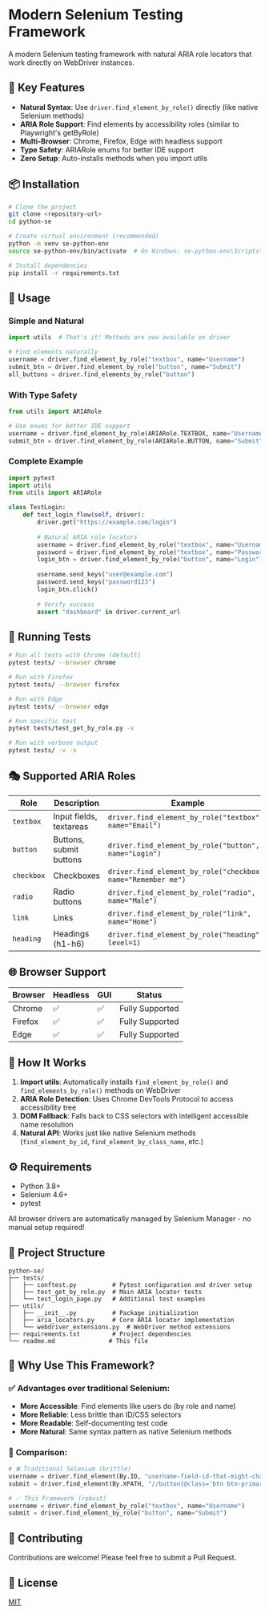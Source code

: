# Modern Selenium Testing Framework

A modern Selenium testing framework with natural ARIA role locators that work directly on WebDriver instances.

## 🚀 **Key Features**

- **Natural Syntax**: Use `driver.find_element_by_role()` directly (like native Selenium methods)
- **ARIA Role Support**: Find elements by accessibility roles (similar to Playwright's getByRole)
- **Multi-Browser**: Chrome, Firefox, Edge with headless support
- **Type Safety**: ARIARole enums for better IDE support
- **Zero Setup**: Auto-installs methods when you import utils

## 📦 **Installation**

```bash
# Clone the project
git clone <repository-url>
cd python-se

# Create virtual environment (recommended)
python -m venv se-python-env
source se-python-env/bin/activate  # On Windows: se-python-env\Scripts\activate

# Install dependencies
pip install -r requirements.txt
```

## 🎯 **Usage**

### Simple and Natural
```python
import utils  # That's it! Methods are now available on driver

# Find elements naturally
username = driver.find_element_by_role("textbox", name="Username")
submit_btn = driver.find_element_by_role("button", name="Submit")
all_buttons = driver.find_elements_by_role("button")
```

### With Type Safety
```python
from utils import ARIARole

# Use enums for better IDE support
username = driver.find_element_by_role(ARIARole.TEXTBOX, name="Username")
submit_btn = driver.find_element_by_role(ARIARole.BUTTON, name="Submit")
```

### Complete Example
```python
import pytest
import utils
from utils import ARIARole

class TestLogin:
    def test_login_flow(self, driver):
        driver.get("https://example.com/login")
        
        # Natural ARIA role locators
        username = driver.find_element_by_role("textbox", name="Username")
        password = driver.find_element_by_role("textbox", name="Password")
        login_btn = driver.find_element_by_role("button", name="Login")
        
        username.send_keys("user@example.com")
        password.send_keys("password123")
        login_btn.click()
        
        # Verify success
        assert "dashboard" in driver.current_url
```

## 🧪 **Running Tests**

```bash
# Run all tests with Chrome (default)
pytest tests/ --browser chrome

# Run with Firefox
pytest tests/ --browser firefox  

# Run with Edge
pytest tests/ --browser edge

# Run specific test
pytest tests/test_get_by_role.py -v

# Run with verbose output
pytest tests/ -v -s
```

## 🎭 **Supported ARIA Roles**

| Role | Description | Example |
|------|-------------|---------|
| `textbox` | Input fields, textareas | `driver.find_element_by_role("textbox", name="Email")` |
| `button` | Buttons, submit buttons | `driver.find_element_by_role("button", name="Login")` |
| `checkbox` | Checkboxes | `driver.find_element_by_role("checkbox", name="Remember me")` |
| `radio` | Radio buttons | `driver.find_element_by_role("radio", name="Male")` |
| `link` | Links | `driver.find_element_by_role("link", name="Home")` |
| `heading` | Headings (h1-h6) | `driver.find_element_by_role("heading", level=1)` |

## 🌐 **Browser Support**

| Browser | Headless | GUI | Status |
|---------|----------|-----|--------|
| Chrome | ✅ | ✅ | Fully Supported |
| Firefox | ✅ | ✅ | Fully Supported |
| Edge | ✅ | ✅ | Fully Supported |

## 🔧 **How It Works**

1. **Import utils**: Automatically installs `find_element_by_role()` and `find_elements_by_role()` methods on WebDriver
2. **ARIA Role Detection**: Uses Chrome DevTools Protocol to access accessibility tree
3. **DOM Fallback**: Falls back to CSS selectors with intelligent accessible name resolution
4. **Natural API**: Works just like native Selenium methods (`find_element_by_id`, `find_element_by_class_name`, etc.)

## ⚙️ **Requirements**

- Python 3.8+
- Selenium 4.6+
- pytest

All browser drivers are automatically managed by Selenium Manager - no manual setup required!

## 📁 **Project Structure**

```
python-se/
├── tests/
│   ├── conftest.py          # Pytest configuration and driver setup
│   ├── test_get_by_role.py  # Main ARIA locator tests
│   └── test_login_page.py   # Additional test examples
├── utils/
│   ├── __init__.py          # Package initialization
│   ├── aria_locators.py     # Core ARIA locator implementation
│   └── webdriver_extensions.py  # WebDriver method extensions
├── requirements.txt         # Project dependencies
└── readme.md               # This file
```

## 🎉 **Why Use This Framework?**

### ✅ **Advantages over traditional Selenium:**
- **More Accessible**: Find elements like users do (by role and name)
- **More Reliable**: Less brittle than ID/CSS selectors
- **More Readable**: Self-documenting test code
- **More Natural**: Same syntax pattern as native Selenium methods

### 📝 **Comparison:**
```python
# ❌ Traditional Selenium (brittle)
username = driver.find_element(By.ID, "username-field-id-that-might-change")
submit = driver.find_element(By.XPATH, "//button[@class='btn btn-primary submit-btn']")

# ✅ This Framework (robust)
username = driver.find_element_by_role("textbox", name="Username")
submit = driver.find_element_by_role("button", name="Submit")
```

## 🤝 **Contributing**

Contributions are welcome! Please feel free to submit a Pull Request.

## 📄 **License**

[MIT](https://choosealicense.com/licenses/mit/)